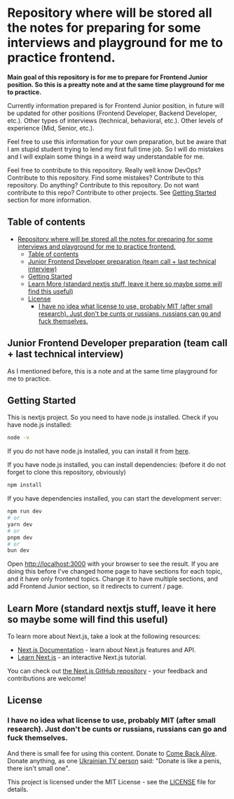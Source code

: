 # Repository where will be stored all the notes for preparing for some interviews and playground for me to practice frontend.

**Main goal of this repository is for me to prepare for Frontend Junior position. So this is a preatty note and at the same time playground for me to practice.**

Currently information prepared is for Frontend Junior position, in future will be updated for other positions (Frontend Developer, Backend Developer, etc.). Other types of interviews (technical, behavioral, etc.). Other levels of experience (Mid, Senior, etc.).

Feel free to use this information for your own preparation, but be aware that I am stupid student trying to lend my first full time job. So I will do mistakes and I will explain some things in a weird way understandable for me.

Feel free to contribute to this repository. Really well know DevOps? Contribute to this repository. Find some mistakes? Contribute to this repository. Do anything? Contribute to this repository. Do not want contribute to this repo? Contribute to other projects. See [Getting Started](#getting-started) section for more information.

## Table of contents

- [Repository where will be stored all the notes for preparing for some interviews and playground for me to practice frontend.](#repository-where-will-be-stored-all-the-notes-for-preparing-for-some-interviews-and-playground-for-me-to-practice-frontend)
  - [Table of contents](#table-of-contents)
  - [Junior Frontend Developer preparation (team call + last technical interview)](#junior-frontend-developer-preparation-team-call--last-technical-interview)
  - [Getting Started](#getting-started)
  - [Learn More (standard nextjs stuff, leave it here so maybe some will find this useful)](#learn-more-standard-nextjs-stuff-leave-it-here-so-maybe-some-will-find-this-useful)
  - [License](#license)
    - [I have no idea what license to use, probably MIT (after small research). Just don't be cunts or russians, russians can go and fuck themselves.](#i-have-no-idea-what-license-to-use-probably-mit-after-small-research-just-dont-be-cunts-or-russians-russians-can-go-and-fuck-themselves)

## Junior Frontend Developer preparation (team call + last technical interview)

As I mentioned before, this is a note and at the same time playground for me to practice.

## Getting Started

This is nextjs project. So you need to have node.js installed.
Check if you have node.js installed:

```bash
node -v
```

If you do not have node.js installed, you can install it from [here](https://nodejs.org/en/download/).

If you have node.js installed, you can install dependencies:
(before it do not forget to clone this repository, obviously)

```bash
npm install
```

If you have dependencies installed, you can start the development server:

```bash
npm run dev
# or
yarn dev
# or
pnpm dev
# or
bun dev
```

Open [http://localhost:3000](http://localhost:3000) with your browser to see the result.
If you are doing this before I've changed home page to have sections for each topic, and it have only frontend topics. Change it to have multiple sections, and add Frontend Junior section, so it redirects to current / page.

## Learn More (standard nextjs stuff, leave it here so maybe some will find this useful)

To learn more about Next.js, take a look at the following resources:

- [Next.js Documentation](https://nextjs.org/docs) - learn about Next.js features and API.
- [Learn Next.js](https://nextjs.org/learn) - an interactive Next.js tutorial.

You can check out [the Next.js GitHub repository](https://github.com/vercel/next.js) - your feedback and contributions are welcome!

## License

### I have no idea what license to use, probably MIT (after small research). Just don't be cunts or russians, russians can go and fuck themselves.

And there is small fee for using this content. Donate to [Come Back Alive](https://savelife.in.ua/en/donate-en/). Donate anything, as one [Ukrainian TV person](https://twitter.com/max_shcherbyna) said: "Donate is like a penis, there isn't small one".

This project is licensed under the MIT License - see the [LICENSE](LICENSE) file for details.
